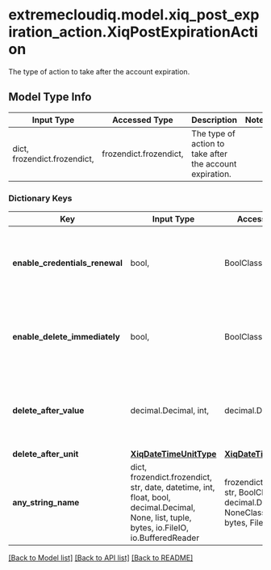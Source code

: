 # extremecloudiq.model.xiq_post_expiration_action.XiqPostExpirationAction

The type of action to take after the account expiration.

## Model Type Info
Input Type | Accessed Type | Description | Notes
------------ | ------------- | ------------- | -------------
dict, frozendict.frozendict,  | frozendict.frozendict,  | The type of action to take after the account expiration. | 

### Dictionary Keys
Key | Input Type | Accessed Type | Description | Notes
------------ | ------------- | ------------- | ------------- | -------------
**enable_credentials_renewal** | bool,  | BoolClass,  | The renew user credentials option or null for other option. | [optional] 
**enable_delete_immediately** | bool,  | BoolClass,  | The immediate delete option or null to schedule the delete. | [optional] 
**delete_after_value** | decimal.Decimal, int,  | decimal.Decimal,  | The after expiration scheduled time to delete or null to not delete.. | [optional] value must be a 32 bit integer
**delete_after_unit** | [**XiqDateTimeUnitType**](XiqDateTimeUnitType.md) | [**XiqDateTimeUnitType**](XiqDateTimeUnitType.md) |  | [optional] 
**any_string_name** | dict, frozendict.frozendict, str, date, datetime, int, float, bool, decimal.Decimal, None, list, tuple, bytes, io.FileIO, io.BufferedReader | frozendict.frozendict, str, BoolClass, decimal.Decimal, NoneClass, tuple, bytes, FileIO | any string name can be used but the value must be the correct type | [optional]

[[Back to Model list]](../../README.md#documentation-for-models) [[Back to API list]](../../README.md#documentation-for-api-endpoints) [[Back to README]](../../README.md)

